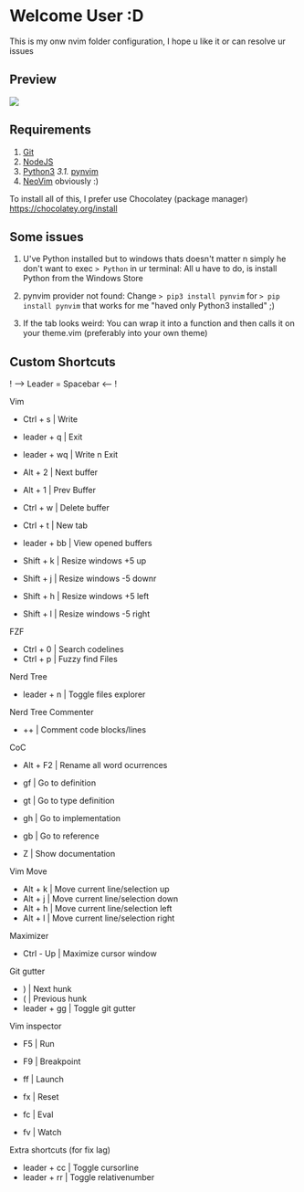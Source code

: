 # Welcome User :D
This is my onw nvim folder configuration, I hope u like it or can resolve ur issues

## Preview

![](https://github.com/sssimxn/Neovim4Win/blob/master/preview.png)

## Requirements

1. [Git](https://git-scm.com/downloads)
2. [NodeJS](https://nodejs.org/es/download/)
3. [Python3](https://www.python.org/downloads/)
	*3.1.* [pynvim](https://github.com/neovim/pynvim) 
4. [NeoVim](https://github.com/neovim/neovim/wiki/Installing-Neovim) obviously :)

To install all of this, I prefer use Chocolatey (package manager)
https://chocolatey.org/install

## Some issues 

1. U've Python installed but to windows thats doesn't matter n simply he don't want to exec `> Python` in ur terminal:
All u have to do, is install Python from the Windows Store

2. pynvim provider not found:
Change `> pip3 install pynvim` for `> pip install pynvim` that works for me "haved only Python3 installed" ;)

3. If the tab looks weird:
You can wrap it into a function and then calls it on your theme.vim (preferably into your own theme) 

## Custom Shortcuts

! --> Leader = Spacebar <-- !

Vim
- Ctrl + s | Write
- leader + q | Exit
- leader + wq | Write n Exit

- Alt + 2 | Next buffer
- Alt + 1 | Prev Buffer
- Ctrl + w | Delete buffer

- Ctrl + t | New tab

- leader + bb | View opened buffers

- Shift + k | Resize windows +5 up
- Shift + j | Resize windows -5 downr
- Shift + h | Resize windows +5 left
- Shift + l | Resize windows -5 right

FZF
- Ctrl + 0 | Search codelines 
- Ctrl + p | Fuzzy find Files

Nerd Tree
- leader + n | Toggle files explorer

Nerd Tree Commenter
- ++ | Comment code blocks/lines 

CoC
- Alt + F2 | Rename all word ocurrences

- gf | Go to definition
- gt | Go to type definition
- gh | Go to implementation
- gb | Go to reference

- Z | Show documentation

Vim Move
- Alt + k | Move current line/selection up
- Alt + j | Move current line/selection down
- Alt + h | Move current line/selection left
- Alt + l | Move current line/selection right

Maximizer
- Ctrl - Up | Maximize cursor window

Git gutter
- ) | Next hunk
- ( | Previous hunk
- leader + gg | Toggle git gutter

Vim inspector
- F5 | Run
- F9 | Breakpoint

- ff | Launch 
- fx | Reset
- fc | Eval
- fv | Watch

Extra shortcuts (for fix lag)
- leader + cc | Toggle cursorline
- leader + rr | Toggle relativenumber
